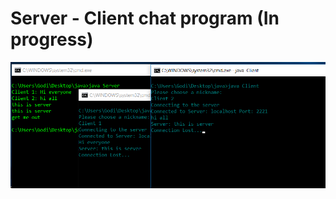 # Server - Client chat program (In progress)

![alt text](https://github.com/konuralfy/ChatProgram/blob/master/ScreenShot.png)
